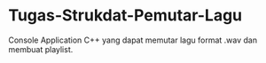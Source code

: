 # Tugas-Strukdat-Pemutar-Lagu
Console Application C++ yang dapat memutar lagu format .wav dan membuat playlist.
